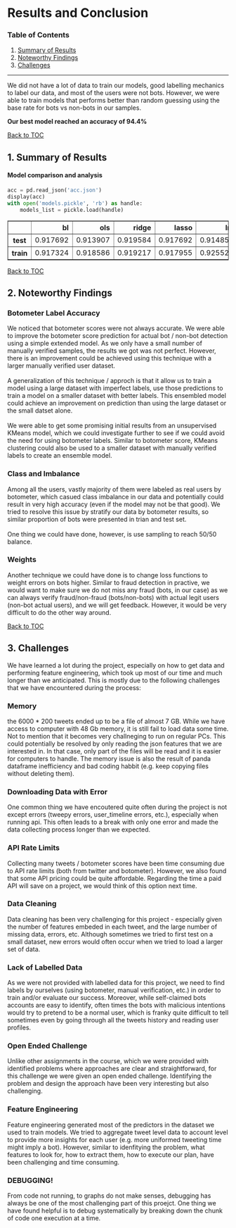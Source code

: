 

# Results and Conclusion

<a id ='TOC'></a>
### Table of Contents
   1. [Summary of Results](#Summary-of-Results) <br/>
   2. [Noteworthy Findings](#Noteworthy-Findings) <br/>
   3. [Challenges](#Challenges) <br/>


___

We did not have a lot of data to train our models, good labelling mechanics to label our data, and most of the users were not bots. However, we were able to train models that performs better than random guessing using the base rate for bots vs non-bots in our samples.

**Our best model reached an accuracy of 94.4%**

[Back to TOC](#TOC) <br/>
<a id ='Summary-of-Results'></a>
## 1. Summary of Results

#### Model comparison and analysis



```python
acc = pd.read_json('acc.json')
display(acc)
with open('models.pickle', 'rb') as handle:
    models_list = pickle.load(handle)
```



<div>
<style scoped>
    .dataframe tbody tr th:only-of-type {
        vertical-align: middle;
    }

    .dataframe tbody tr th {
        vertical-align: top;
    }

    .dataframe thead th {
        text-align: right;
    }
</style>
<table border="1" class="dataframe">
  <thead>
    <tr style="text-align: right;">
      <th></th>
      <th>bl</th>
      <th>ols</th>
      <th>ridge</th>
      <th>lasso</th>
      <th>lm</th>
      <th>lm_cv3</th>
      <th>lm_poly3</th>
      <th>knn_17</th>
      <th>dtc</th>
      <th>rf</th>
      <th>adaboost</th>
      <th>svm_poly_c1</th>
    </tr>
  </thead>
  <tbody>
    <tr>
      <th>test</th>
      <td>0.917692</td>
      <td>0.913907</td>
      <td>0.919584</td>
      <td>0.917692</td>
      <td>0.914853</td>
      <td>0.919584</td>
      <td>0.934721</td>
      <td>0.927152</td>
      <td>0.928098</td>
      <td>0.936613</td>
      <td>0.944182</td>
      <td>0.932829</td>
    </tr>
    <tr>
      <th>train</th>
      <td>0.917324</td>
      <td>0.918586</td>
      <td>0.919217</td>
      <td>0.917955</td>
      <td>0.925529</td>
      <td>0.925844</td>
      <td>0.982644</td>
      <td>0.930577</td>
      <td>0.966867</td>
      <td>0.957400</td>
      <td>0.956453</td>
      <td>0.949826</td>
    </tr>
  </tbody>
</table>
</div>


[Back to TOC](#TOC) <br/>
<a id ='Noteworthy-Findings'></a>
## 2.  Noteworthy Findings

### Botometer Label Accuracy<br/>

We noticed that botometer scores were not always accurate. We were able to improve the botometer score prediction for actual bot / non-bot detection using a simple extended model. As we only have a small number of manually verified samples, the results we got was not perfect. However, there is an improvement could be achieved using this technique with a larger manually verified user dataset. <br/><br/> A generalization of this technique / approch is that it allow us to train a model using a large dataset with imperfect labels, use those predictions to train a model on a smaller dataset with better labels. This ensembled model could achieve an improvement on prediction than using the large dataset or the small datset alone. <br/><br/> We were able to get some promising initial results from an unsupervised KMeans model, which we could investigate further to see if we could avoid the need for using botometer labels. Similar to botometer score, KMeans clustering could also be used to a smaller dataset with manually verified labels to create an ensemble model.

### Class and Imbalance <br/>

Among all the users, vastly majority of them were labeled as real users by botometer, which casued class imbalance in our data and potentially could result in very high accuracy (even if the model may not be that good). We tried to resolve this issue by stratify our data by botometer results, so similar proportion of bots were presented in trian and test set. <br/> <br/>
One thing we could have done, however, is use sampling to reach 50/50 balance. 

### Weights<br/>

Another technique we could have done is to change loss functions to weight errors on bots higher. Similar to fraud detection in practive, we would want to make sure we do not miss any fraud (bots, in our case) as we can always verify fraud/non-fraud (bots/non-bots) with actual legit users (non-bot actual users), and we will get feedback. However, it would be very difficult to do the other way around.

[Back to TOC](#TOC) <br/>
<a id ='Challenges'></a>
## 3.  Challenges

We have learned a lot during the project, especially on how to get data and performing feature engineering, which took up most of our time and much longer than we anticipated. This is mostly due to the following challenges that we have encountered during the process:

### **Memory** <br/>
the 6000 * 200 tweets ended up to be a file of almost 7 GB. While we have access to computer with 48 Gb memory, it is still fail to load data some time. Not to mention that it becomes very challneging to run on regular PCs. This could potentially be resolved by only reading the json features that we are interested in. In that case, only part of the files will be read and it is easier for computers to handle. The memory issue is also the result of panda dataframe inefficiency and bad coding habbit (e.g. keep copying files without deleting them). 

### **Downloading Data with Error** <br/>
One common thing we have encoutered quite often during the project is not except errors (tweepy errors, user_timeline errors, etc.), especially when running api. This often leads to a break with only one error and made the data collecting process longer than we expected.

### **API Rate Limits** <br/>
Collecting many tweets / botometer scores have been time consuming due to API rate limits (both from twitter and botometer). However, we also found that some API pricing could be quite affordable. Regarding the time a paid API will save on a project, we would think of this option next time.

### **Data Cleaning**<br/>
Data cleaning has been very challenging for this project - especially given the number of features embeded in each tweet, and the large number of missing data, errors, etc. Although sometimes we tried to first test on a small dataset, new errors would often occur when we tried to load a larger set of data.

### **Lack of Labelled Data**<br/>
As we were not provided with labelled data for this project, we need to find labels by ourselves (using botometer, manual verification, etc.) in order to train and/or evaluate our success. Moreover, while self-claimed bots accounts are easy to identify, often times the bots with malicious intentions would try to pretend to be a normal user, which is franky quite difficult to tell sometimes even by going through all the tweets history and reading user profiles.

### **Open Ended Challenge**<br/>
Unlike other assignments in the course, which we were provided with identified problems where approaches are clear and straightforward, for this challenge we were given an open ended challenge. Identifying the problem and design the approach have been very interesting but also challenging.

### **Feature Engineering**<br/>
Feature engineering generated most of the predictors in the dataset we used to train models. We tried to aggregate tweet level data to account level to provide more insights for each user (e.g. more uniformed tweeting time might imply a bot). However, similar to idenfitying the problem, what features to look for, how to extract them, how to execute our plan, have been challenging and time consuming.

### **DEBUGGING!**<br/>
From code not running, to graphs do not make senses, debugging has always be one of the most challenging part of this proejct. One thing we have found helpful is to debug systematically by breaking down the chunk of code one execution at a time.
